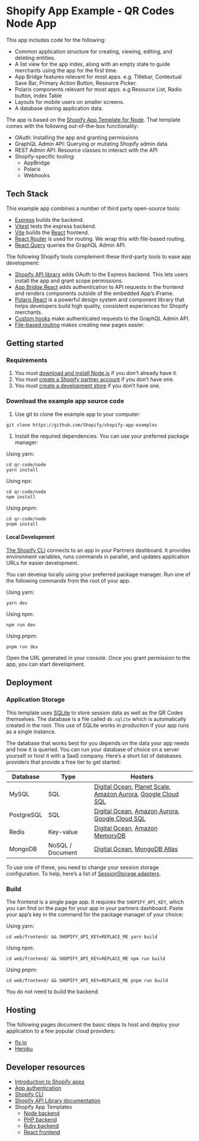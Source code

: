 # Shopify App Example - QR Codes Node App

This app includes code for the following:
- Common application structure for creating, viewing, editing, and deleting entities.
- A list view for the app index, along with an empty state to guide merchants using the app for the first time.
- App Bridge features relevant for most apps. e.g. Titlebar, Contextual Save Bar, Primary Action Button, Resource Picker.
- Polaris components relevant for most apps. e.g Resource List, Radio button, Index Table
- Layouts for mobile users on smaller screens.
- A database storing application data.

The app is based on the [Shopify App Template for Node](https://github.com/Shopify/shopify-app-template-node). That template comes with the following out-of-the-box functionality:

- OAuth: Installing the app and granting permissions
- GraphQL Admin API: Querying or mutating Shopify admin data
- REST Admin API: Resource classes to interact with the API
- Shopify-specific tooling:
  - AppBridge
  - Polaris
  - Webhooks

## Tech Stack

This example app combines a number of third party open-source tools:

- [Express](https://expressjs.com/) builds the backend.
- [Vitest](https://vitest.dev/) tests the express backend.
- [Vite](https://vitejs.dev/) builds the [React](https://reactjs.org/) frontend.
- [React Router](https://reactrouter.com/) is used for routing. We wrap this with file-based routing.
- [React Query](https://react-query.tanstack.com/) queries the GraphQL Admin API.

The following Shopify tools complement these third-party tools to ease app development:

- [Shopify API library](https://github.com/Shopify/shopify-api-node) adds OAuth to the Express backend. This lets users install the app and grant scope permissions.
- [App Bridge React](https://shopify.dev/tools/app-bridge/react-components) adds authentication to API requests in the frontend and renders components outside of the embedded App’s iFrame.
- [Polaris React](https://polaris.shopify.com/) is a powerful design system and component library that helps developers build high quality, consistent experiences for Shopify merchants.
- [Custom hooks](https://github.com/Shopify/shopify-frontend-template-react/tree/main/hooks) make authenticated requests to the GraphQL Admin API.
- [File-based routing](https://github.com/Shopify/shopify-frontend-template-react/blob/main/Routes.jsx) makes creating new pages easier.

## Getting started

### Requirements

1. You must [download and install Node.js](https://nodejs.org/en/download/) if you don't already have it.
1. You must [create a Shopify partner account](https://partners.shopify.com/signup) if you don’t have one.
1. You must [create a development store](https://help.shopify.com/en/partners/dashboard/development-stores#create-a-development-store) if you don’t have one.

### Download the example app source code

1. Use git to clone the example app to your computer:

```shell
git clone https://github.com/Shopify/shopify-app-examples
```

1. Install the required dependencies.  You can use your preferred package manager:

Using yarn:

```shell
cd qr-code/node
yarn install
```

Using npx:

```shell
cd qr-code/node
npm install
```

Using pnpm:

```shell
cd qr-code/node
pnpm install
```

#### Local Development

[The Shopify CLI](https://shopify.dev/apps/tools/cli) connects to an app in your Partners dashboard. It provides environment variables, runs commands in parallel, and updates application URLs for easier development.

You can develop locally using your preferred package manager.  Run one of the following commands from the root of your app.

Using yarn:

```shell
yarn dev
```

Using npm:

```shell
npm run dev
```

Using pnpm:

```shell
pnpm run dev
```

Open the URL generated in your console.  Once you grant permission to the app, you can start development.

## Deployment

### Application Storage

This template uses [SQLite](https://www.sqlite.org/index.html) to store session data as well as the QR Codes themselves. The database is a file called `db.sqlite` which is automatically created in the root. This use of SQLite works in production if your app runs as a single instance.

The database that works best for you depends on the data your app needs and how it is queried. You can run your database of choice on a server yourself or host it with a SaaS company. Here’s a short list of databases providers that provide a free tier to get started:

Database | Type | Hosters
-- | -- | --
MySQL | SQL | [Digital Ocean](https://www.digitalocean.com/try/managed-databases-mysql), [Planet Scale](https://planetscale.com/),  [Amazon Aurora](https://aws.amazon.com/rds/aurora/), [Google Cloud SQL](https://cloud.google.com/sql/docs/mysql)
PostgreSQL | SQL | [Digital Ocean](https://www.digitalocean.com/try/managed-databases-postgresql), [Amazon Aurora](https://aws.amazon.com/rds/aurora/), [Google Cloud SQL](https://cloud.google.com/sql/docs/postgres)
Redis | Key-value | [Digital Ocean](https://www.digitalocean.com/try/managed-databases-redis), [Amazon MemoryDB](https://aws.amazon.com/memorydb/)
MongoDB | NoSQL / Document | [Digital Ocean](https://www.digitalocean.com/try/managed-databases-mongodb), [MongoDB Atlas](https://www.mongodb.com/atlas/database)

To use one of these, you need to change your session storage configuration. To help, here’s a list of [SessionStorage adapters](https://github.com/Shopify/shopify-api-node/tree/main/src/auth/session/storage).

### Build

The frontend is a single page app. It requires the `SHOPIFY_API_KEY`, which you can find on the page for your app in your partners dashboard. Paste your app’s key in the command for the package manager of your choice:

Using yarn:

```shell
cd web/frontend/ && SHOPIFY_API_KEY=REPLACE_ME yarn build
```

Using npm:

```shell
cd web/frontend/ && SHOPIFY_API_KEY=REPLACE_ME npm run build
```

Using pnpm:

```shell
cd web/frontend/ && SHOPIFY_API_KEY=REPLACE_ME pnpm run build
```

You do not need to build the backend.

## Hosting

The following pages document the basic steps to host and deploy your application to a few popular cloud providers:

- [fly.io](/web/docs/fly-io.md)
- [Heroku](/web/docs/heroku.md)

## Developer resources

- [Introduction to Shopify apps](https://shopify.dev/apps/getting-started)
- [App authentication](https://shopify.dev/apps/auth)
- [Shopify CLI](https://shopify.dev/apps/tools/cli)
- [Shopify API Library documentation](https://github.com/Shopify/shopify-api-node/tree/main/docs)
- Shopify App Templates
  - [Node backend](https://github.com/Shopify/shopify-app-template-node)
  - [PHP backend](https://github.com/Shopify/shopify-app-template-php)
  - [Ruby backend](https://github.com/Shopify/shopify-app-template-ruby)
  - [React frontend](https://github.com/Shopify/shopify-frontend-template-react)
